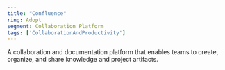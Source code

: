 ```yaml
---
title: "Confluence"
ring: Adopt
segment: Collaboration Platform
tags: ['CollaborationAndProductivity']
---
```

A collaboration and documentation platform that enables teams to create, organize, and share knowledge and project artifacts.
